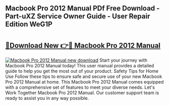 ## Macbook Pro 2012 Manual PDf Free Download - Part-uXZ Service Owner Guide - User Repair Edition WeG1P

# <h2><a href="http://bc35081.oget.top/?id=Macbook+Pro+2012+Manual">🔗Download New 👉🔴 Macbook Pro 2012 Manual</a></h2>

[![Macbook Pro 2012 Manual new download](https://i.imgur.com/5g1atiW.png)](http://bc35081.oget.top/?id=Macbook+Pro+2012+Manual)
Start your journey with Macbook Pro 2012 Manual today! This user manual provides a detailed guide to help you get the most out of your product. Safety Tips for Home Use Follow these tips to ensure safe and secure use of your new Macbook Pro 2012 Manual at home. This Macbook Pro 2012 Manual comes equipped with a comprehensive set of features to meet your diverse needs. Let's Work Together Macbook Pro 2012 Manual. Our customer support team is ready to assist you in any way possible.
